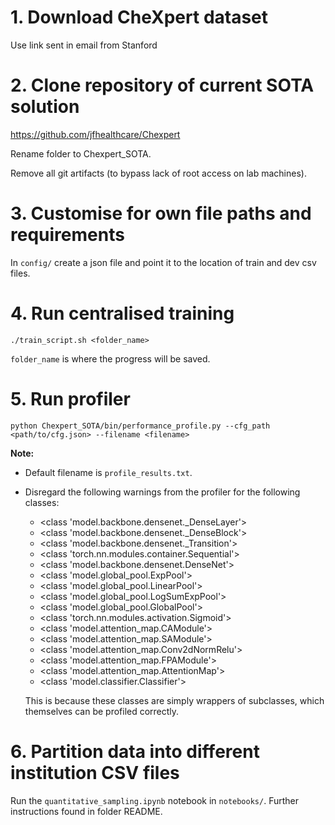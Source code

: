 # 1. Download CheXpert dataset 
Use link sent in email from Stanford

# 2. Clone repository of current SOTA solution
https://github.com/jfhealthcare/Chexpert

Rename folder to Chexpert_SOTA.

Remove all git artifacts (to bypass lack of root access on lab machines).

# 3. Customise for own file paths and requirements
In ```config/``` create a json file and point it to the location of train and dev csv files. 

# 4. Run centralised training
```./train_script.sh <folder_name>```

```folder_name``` is where the progress will be saved.

# 5. Run profiler
```python Chexpert_SOTA/bin/performance_profile.py --cfg_path <path/to/cfg.json> --filename <filename>```

**Note:** 

- Default filename is ```profile_results.txt```.
- Disregard the following warnings from the profiler for the following classes:

    - <class 'model.backbone.densenet._DenseLayer'>
    - <class 'model.backbone.densenet._DenseBlock'>
    - <class 'model.backbone.densenet._Transition'>
    - <class 'torch.nn.modules.container.Sequential'>
    - <class 'model.backbone.densenet.DenseNet'>
    - <class 'model.global_pool.ExpPool'>
    - <class 'model.global_pool.LinearPool'>
    - <class 'model.global_pool.LogSumExpPool'>
    - <class 'model.global_pool.GlobalPool'>
    - <class 'torch.nn.modules.activation.Sigmoid'>
    - <class 'model.attention_map.CAModule'>
    - <class 'model.attention_map.SAModule'>
    - <class 'model.attention_map.Conv2dNormRelu'>
    - <class 'model.attention_map.FPAModule'>
    - <class 'model.attention_map.AttentionMap'>
    - <class 'model.classifier.Classifier'>

    This is because these classes are simply wrappers of subclasses, which themselves can be profiled correctly.


# 6. Partition data into different institution CSV files

Run the ```quantitative_sampling.ipynb``` notebook in ```notebooks/```. Further instructions found in folder README. 